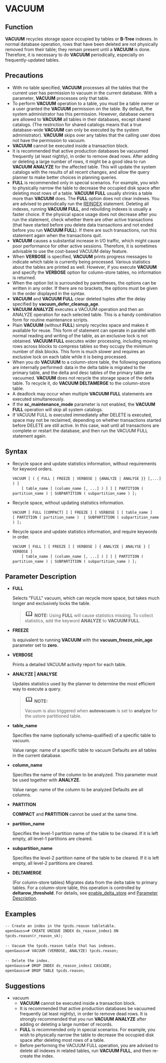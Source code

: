 # VACUUM<a name="EN-US_TOPIC_0289900615"></a>

## Function<a name="en-us_topic_0283137096_en-us_topic_0237122195_en-us_topic_0059777503_sd160e2f29b7240d88e6b4e9c7c7b8ae3"></a>

**VACUUM**  recycles storage space occupied by tables or  **B-Tree**  indexes. In normal database operation, rows that have been deleted are not physically removed from their table; they remain present until a  **VACUUM**  is done. Therefore, it is necessary to do  **VACUUM**  periodically, especially on frequently-updated tables.

## Precautions<a name="en-us_topic_0283137096_en-us_topic_0237122195_en-us_topic_0059777503_sc14108b37ff240e98423cf0f3a02fc33"></a>

-   With no table specified,  **VACUUM**  processes all the tables that the current user has permission to vacuum in the current database. With a parameter,  **VACUUM**  processes only that table.
-   To perform  **VACUUM**  operation to a table, you must be a table owner or a user granted the  **VACUUM**  permission on the table. By default, the system administrator has this permission. However, database owners are allowed to  **VACUUM**  all tables in their databases, except shared catalogs. \(The restriction for shared catalogs means that a true database-wide  **VACUUM**  can only be executed by the system administrator\).  **VACUUM**  skips over any tables that the calling user does not have the permission to vacuum.
-   **VACUUM**  cannot be executed inside a transaction block.
-   It is recommended that active production databases be vacuumed frequently \(at least nightly\), in order to remove dead rows. After adding or deleting a large number of rows, it might be a good idea to run  **VACUUM ANALYZE**  for the affected table. This will update the system catalogs with the results of all recent changes, and allow the query planner to make better choices in planning queries.
-   **FULL**  is recommended only in special scenarios. For example, you wish to physically narrow the table to decrease the occupied disk space after deleting most rows of a table.  **VACUUM FULL**  usually shrinks a table more than  **VACUUM**  does. The  **FULL**  option does not clear indexes. You are advised to periodically run the  [REINDEX](reindex.md)  statement. Deleting all indexes, running  **VACUUM FULL**, and rebuilding indexes is usually a faster choice. If the physical space usage does not decrease after you run the statement, check whether there are other active transactions \(that have started before you delete data transactions and not ended before you run  **VACUUM FULL**\). If there are such transactions, run this statement again when the transactions quit.
-   **VACUUM**  causes a substantial increase in I/O traffic, which might cause poor performance for other active sessions. Therefore, it is sometimes advisable to use the cost-based VACUUM delay feature.
-   When  **VERBOSE**  is specified,  **VACUUM**  prints progress messages to indicate which table is currently being processed. Various statistics about the tables are printed as well. However, if you execute  **VACUUM**  and specify the  **VERBOSE**  option for column-store tables, no information is returned.
-   When the option list is surrounded by parentheses, the options can be written in any order. If there are no brackets, the options must be given in the order displayed in the syntax.
-   **VACUUM**  and  **VACUUM FULL**  clear deleted tuples after the delay specified by  **vacuum\_defer\_cleanup\_age**.
-   **VACUUM ANALYZE**  executes a VACUUM operation and then an ANALYZE operation for each selected table. This is a handy combination form for routine maintenance scripts.
-   Plain  **VACUUM**  \(without  **FULL**\) simply recycles space and makes it available for reuse. This form of statement can operate in parallel with normal reading and writing of the table, as an exclusive lock is not obtained.  **VACUUM FULL**  executes wider processing, including moving rows across blocks to compress tables so they occupy the minimum number of disk blocks. This form is much slower and requires an exclusive lock on each table while it is being processed.
-   When you do  **VACUUM**  to a column-store table, the following operations are internally performed: data in the delta table is migrated to the primary table, and the delta and desc tables of the primary table are vacuumed.  **VACUUM**  does not recycle the storage space of the delta table. To recycle it, do  **VACUUM DELTAMERGE**  to the column-store table.
-   A deadlock may occur when multiple  **VACUUM FULL**  statements are executed simultaneously.
-   If the  **xc\_maintenance\_mode**  parameter is not enabled, the  **VACUUM FULL**  operation will skip all system catalogs.
-   If VACUUM FULL is executed immediately after DELETE is executed, space may not be reclaimed, depending on whether transactions started before DELETE are still active. In this case, wait until all transactions are complete or restart the database, and then run the VACUUM FULL statement again.

## Syntax<a name="en-us_topic_0283137096_en-us_topic_0237122195_en-us_topic_0059777503_s6ae572813e4047dbafe371b136af69ae"></a>

-   Recycle space and update statistics information, without requirements for keyword orders.

    ```
    VACUUM [ ( { FULL | FREEZE | VERBOSE | {ANALYZE | ANALYSE }} [,...] ) ]
        [ table_name [ (column_name [, ...] ) ] ] [ PARTITION ( partition_name ) | SUBPARTITION ( subpartition_name ) ];
    ```

-   Recycle space, without updating statistics information.

    ```
    VACUUM [ FULL [COMPACT] ] [ FREEZE ] [ VERBOSE ] [ table_name ] 
    [ PARTITION ( partition_name )  | SUBPARTITION ( subpartition_name ) ];
    ```

-   Recycle space and update statistics information, and require keywords in order.

    ```
    VACUUM [ FULL ] [ FREEZE ] [ VERBOSE ] { ANALYZE | ANALYSE } [ VERBOSE ] 
        [ table_name [ (column_name [, ...] ) ] ] [ PARTITION ( partition_name ) | SUBPARTITION ( subpartition_name ) ];
    ```


## Parameter Description<a name="en-us_topic_0283137096_en-us_topic_0237122195_en-us_topic_0059777503_sbca5ac35b0f942659382ddcabe74ee42"></a>

-   **FULL**

    Selects "FULL" vacuum, which can recycle more space, but takes much longer and exclusively locks the table.

    >![](public_sys-resources/icon-note.gif) **NOTE:** 
    >Using  **FULL**  will cause statistics missing. To collect statistics, add the keyword  **ANALYZE**  to  **VACUUM FULL**.

-   **FREEZE**

    Is equivalent to running  **VACUUM**  with the  **vacuum\_freeze\_min\_age**  parameter set to  **zero**.

-   **VERBOSE**

    Prints a detailed VACUUM activity report for each table.

-   **ANALYZE | ANALYSE**

    Updates statistics used by the planner to determine the most efficient way to execute a query.
    
    > **![](public_sys-resources/icon-note.gif) NOTE:**
    >
    > Vacuum is also triggered when **autovacuum** is set to **analyze** for the ustore partitioned table.

-   **table\_name**

    Specifies the name \(optionally schema-qualified\) of a specific table to vacuum.

    Value range: name of a specific table to vacuum Defaults are all tables in the current database.

-   **column\_name**

    Specifies the name of the column to be analyzed. This parameter must be used together with  **ANALYZE**.

    Value range: name of the column to be analyzed Defaults are all columns.

-   **PARTITION**

    **COMPACT**  and  **PARTITION**  cannot be used at the same time.

-   **partition\_name**

    Specifies the level-1 partition name of the table to be cleared. If it is left empty, all level-1 partitions are cleared.

-   **subpartition\_name**

    Specifies the level-2 partition name of the table to be cleared. If it is left empty, all level-2 partitions are cleared.

-   **DELTAMERGE**

    \(For column-store tables\) Migrates data from the delta table to primary tables. For a column-store table, this operation is controlled by  **deltarow\_threshold**. For details, see  [enable\_delta\_store](en-us_topic_0289900911.md#en-us_topic_0283136577_en-us_topic_0237124705_section1035224982816)  and  [Parameter Description](create-table.md#en-us_topic_0283137629_en-us_topic_0237122117_en-us_topic_0059778169_s99cf2ac11c79436c93385e4efd7c4428).


## Examples<a name="en-us_topic_0283137096_en-us_topic_0237122195_en-us_topic_0059777503_s030f55570baf48f8978effdf4361bb45"></a>

```
-- Create an index in the tpcds.reason tabletable.
openGauss=# CREATE UNIQUE INDEX ds_reason_index1 ON tpcds.reason(r_reason_sk);

-- Vacuum the tpcds.reason table that has indexes.
openGauss=# VACUUM (VERBOSE, ANALYZE) tpcds.reason;

-- Delete the index.
openGauss=# DROP INDEX ds_reason_index1 CASCADE;
openGauss=# DROP TABLE tpcds.reason;
```

## Suggestions<a name="en-us_topic_0283137096_en-us_topic_0237122195_en-us_topic_0059777503_section34774208154224"></a>

-   vacuum
    -   **VACUUM**  cannot be executed inside a transaction block.
    -   It is recommended that active production databases be vacuumed frequently \(at least nightly\), in order to remove dead rows. It is strongly recommended that you run  **VACUUM ANALYZE**  after adding or deleting a large number of records.
    -   **FULL**  is recommended only in special scenarios. For example, you wish to physically narrow the table to decrease the occupied disk space after deleting most rows of a table.
    -   Before performing the VACUUM FULL operation, you are advised to delete all indexes in related tables, run  **VACUUM FULL**, and then re-create the index.
